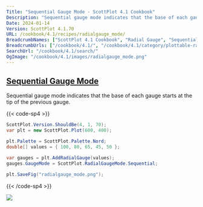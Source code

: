 ```yaml
---
Title: "Sequential Gauge Mode - ScottPlot 4.1 Cookbook"
Description: "Sequential gauge mode indicates that the base of each gauge starts at the tip of the previous gauge."
Date: 2024-01-14
Version: ScottPlot 4.1.70
URL: /cookbook/4.1/recipes/radialgauge_mode/
BreadcrumbNames: ["ScottPlot 4.1 Cookbook", "Radial Gauge", "Sequential Gauge Mode"]
BreadcrumbUrls: ["/cookbook/4.1/", "/cookbook/4.1/category/plottable-radialgauge", "/cookbook/4.1/recipes/radialgauge_mode/"]
SearchUrl: "/cookbook/4.1/search/"
OgImage: "/cookbook/4.1/images/radialgauge_mode.png"
---
```


<h2><a id='sequential-gauge-mode' href='/cookbook/4.1/recipes/radialgauge_mode/'>Sequential Gauge Mode</a></h2>

Sequential gauge mode indicates that the base of each gauge starts at the tip of the previous gauge.

{{< code-sp4 >}}

```cs
ScottPlot.Version.ShouldBe(4, 1, 70);
var plt = new ScottPlot.Plot(600, 400);

plt.Palette = ScottPlot.Palette.Nord;
double[] values = { 100, 80, 65, 45, 50 };

var gauges = plt.AddRadialGauge(values);
gauges.GaugeMode = ScottPlot.RadialGaugeMode.Sequential;

plt.SaveFig("radialgauge_mode.png");
```

{{< /code-sp4 >}}

<img src='../../images/radialgauge_mode.png' class='d-block mx-auto my-5' />


